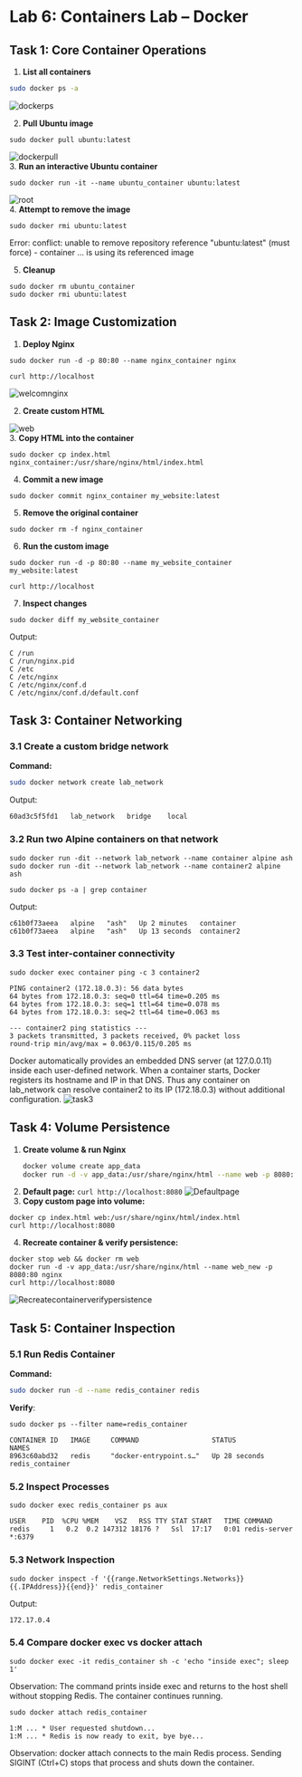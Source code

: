 # Lab 6: Containers Lab – Docker

## Task 1: Core Container Operations

1. **List all containers**  
 ```bash
 sudo docker ps -a
```
![dockerps](screenshots/dockerps.PNG)


2. **Pull Ubuntu image**
 ```
 sudo docker pull ubuntu:latest
  ```
![dockerpull](screenshots/dockerpull.PNG)  
3. **Run an interactive Ubuntu container**
   ```
   sudo docker run -it --name ubuntu_container ubuntu:latest
   ```
![root](screenshots/root.PNG)  
4. **Attempt to remove the image**
 ```
 sudo docker rmi ubuntu:latest
  ```
  Error: conflict: unable to remove repository reference "ubuntu:latest" (must force) - container … is using its referenced image

5. **Cleanup**
```
sudo docker rm ubuntu_container
sudo docker rmi ubuntu:latest
```

## Task 2: Image Customization

1.  **Deploy Nginx**
```
sudo docker run -d -p 80:80 --name nginx_container nginx
```

```
curl http://localhost
```
![welcomnginx](screenshots/welcomnginx.PNG)  


2. **Create custom HTML**

![web](screenshots/web.PNG)  
3. **Copy HTML into the container**
```
sudo docker cp index.html nginx_container:/usr/share/nginx/html/index.html
```
4.  **Commit a new image**
```
sudo docker commit nginx_container my_website:latest
```
5.  **Remove the original container**
```
sudo docker rm -f nginx_container
```
6. **Run the custom image**
```
sudo docker run -d -p 80:80 --name my_website_container my_website:latest
```
```
curl http://localhost
```


7. **Inspect changes**
```
sudo docker diff my_website_container
```
Output:
```
C /run
C /run/nginx.pid
C /etc
C /etc/nginx
C /etc/nginx/conf.d
C /etc/nginx/conf.d/default.conf
```
## Task 3: Container Networking

### 3.1 Create a custom bridge network

**Command:**
```bash
sudo docker network create lab_network
```
Output:
```
60ad3c5f5fd1   lab_network   bridge    local
```

### 3.2 Run two Alpine containers on that network
```
sudo docker run -dit --network lab_network --name container alpine ash
sudo docker run -dit --network lab_network --name container2 alpine ash
```
```
sudo docker ps -a | grep container
```
Output:
```
c61b0f73aeea   alpine   "ash"   Up 2 minutes   container
c61b0f73aeea   alpine   "ash"   Up 13 seconds  container2
```
### 3.3 Test inter-container connectivity
```
sudo docker exec container ping -c 3 container2
```
```
PING container2 (172.18.0.3): 56 data bytes
64 bytes from 172.18.0.3: seq=0 ttl=64 time=0.205 ms
64 bytes from 172.18.0.3: seq=1 ttl=64 time=0.078 ms
64 bytes from 172.18.0.3: seq=2 ttl=64 time=0.063 ms

--- container2 ping statistics ---
3 packets transmitted, 3 packets received, 0% packet loss
round-trip min/avg/max = 0.063/0.115/0.205 ms
```
Docker automatically provides an embedded DNS server (at 127.0.0.11) inside each user-defined network. When a container starts, Docker registers its hostname and IP in that DNS. Thus any container on lab_network can resolve container2 to its IP (172.18.0.3) without additional configuration.
![task3](screenshots/task3.PNG)  

## Task 4: Volume Persistence

1. **Create volume & run Nginx**  
   ```bash
   docker volume create app_data
   docker run -d -v app_data:/usr/share/nginx/html --name web -p 8080:80 nginx
   ```
2. **Default page:**
```curl http://localhost:8080```
![Defaultpage](screenshots/Defaultpage.PNG)     
3. **Copy custom page into volume:**
```
docker cp index.html web:/usr/share/nginx/html/index.html
curl http://localhost:8080
```
4. **Recreate container & verify persistence:**
```
docker stop web && docker rm web
docker run -d -v app_data:/usr/share/nginx/html --name web_new -p 8080:80 nginx
curl http://localhost:8080
```
![Recreatecontainerverifypersistence](screenshots/Recreatecontainerverifypersistence.PNG)    

## Task 5: Container Inspection

### 5.1 Run Redis Container

**Command:**
```bash
sudo docker run -d --name redis_container redis
```
**Verify**:
```
sudo docker ps --filter name=redis_container
```
```
CONTAINER ID   IMAGE     COMMAND                  STATUS          NAMES
8963c60abd32   redis     "docker-entrypoint.s…"   Up 28 seconds   redis_container
```
### 5.2 Inspect Processes
```
sudo docker exec redis_container ps aux
```
```
USER    PID  %CPU %MEM    VSZ   RSS TTY STAT START   TIME COMMAND
redis     1   0.2  0.2 147312 18176 ?   Ssl  17:17   0:01 redis-server *:6379
```
### 5.3 Network Inspection
```
sudo docker inspect -f '{{range.NetworkSettings.Networks}}{{.IPAddress}}{{end}}' redis_container
```
Output:
```
172.17.0.4
```
### 5.4 Compare docker exec vs docker attach
```
sudo docker exec -it redis_container sh -c 'echo "inside exec"; sleep 1'
```
Observation:
The command prints inside exec and returns to the host shell without stopping Redis. The container continues running.
```
sudo docker attach redis_container
```
```
1:M ... * User requested shutdown...
1:M ... * Redis is now ready to exit, bye bye...
```
Observation:
docker attach connects to the main Redis process. Sending SIGINT (Ctrl+C) stops that process and shuts down the container.




